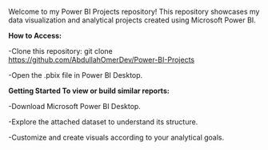 Welcome to my Power BI Projects repository! 
This repository showcases my data visualization and analytical projects created using Microsoft Power BI.


**How to Access:**

-Clone this repository: git clone https://github.com/AbdullahOmerDev/Power-BI-Projects

-Open the .pbix file in Power BI Desktop.


**Getting Started To view or build similar reports:**

-Download Microsoft Power BI Desktop. 

-Explore the attached dataset to understand its structure. 

-Customize and create visuals according to your analytical goals.
